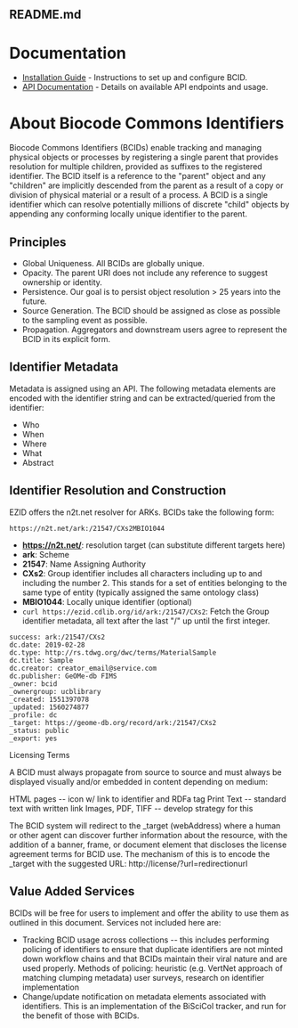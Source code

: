 ## README.md

# Documentation

- [Installation Guide](installation.md) - Instructions to set up and configure BCID.
- [API Documentation](api.md) - Details on available API endpoints and usage.



# About Biocode Commons Identifiers

Biocode Commons Identifiers (BCIDs) enable tracking and 
managing physical objects or processes by registering a single parent that provides resolution for
multiple children, provided as suffixes to the registered identifier.  The BCID itself is a reference
to the "parent" object and any "children" are implicitly descended from the parent as a result of 
a copy or division of physical material or a result of a process.
A BCID is a single identifier which can resolve potentially
millions of discrete "child" objects by appending any conforming locally unique identifier to the parent.

## Principles

  * Global Uniqueness.  All BCIDs are globally unique.
  * Opacity. The parent URI does not include any reference to suggest ownership or identity.
  * Persistence.  Our goal is to persist object resolution > 25 years into the future.
  * Source Generation. The BCID should be assigned as close as possible to the sampling event as possible.
  * Propagation.  Aggregators and downstream users agree to represent the BCID in its explicit form.

## Identifier Metadata

Metadata is assigned using an API.  The following metadata elements are encoded with the identifier 
string and can be extracted/queried from the identifier:

  * Who
  * When
  * Where
  * What
  * Abstract


## Identifier Resolution and Construction

EZID offers the n2t.net resolver for ARKs.  BCIDs take the following form:

``` https://n2t.net/ark:/21547/CXs2MBIO1044 ```
 
  * **https://n2t.net/**: resolution target (can substitute different targets here)
  * **ark**: Scheme
  * **21547**: Name Assigning Authority
  * **CXs2**: Group identifier includes all characters including up to and including the number 2. This stands for a set of entities belonging to the same type of entity (typically assigned the same ontology class)
  * **MBIO1044**: Locally unique identifier (optional)
  * `curl https://ezid.cdlib.org/id/ark:/21547/CXs2`: Fetch the Group identifier metadata, all text after the last "/" up until the first integer.
  ```
  success: ark:/21547/CXs2
  dc.date: 2019-02-28
  dc.type: http://rs.tdwg.org/dwc/terms/MaterialSample
  dc.title: Sample
  dc.creator: creator_email@service.com
  dc.publisher: GeOMe-db FIMS
  _owner: bcid
  _ownergroup: ucblibrary
  _created: 1551397078
  _updated: 1560274877
  _profile: dc
  _target: https://geome-db.org/record/ark:/21547/CXs2
  _status: public
  _export: yes
  ```

Licensing Terms

A BCID must always propagate from source to source and must always be displayed visually and/or embedded in content depending on medium:

HTML pages -- icon w/ link to identifier and RDFa tag
Print Text -- standard text with written link
Images, PDF, TIFF -- develop strategy for this

The BCID system will redirect to the _target (webAddress) where a human or other agent can discover further information about the resource, with the addition of a banner, frame, or document element that discloses the license agreement terms for BCID use.  The mechanism of this is to encode the _target with the suggested URL: http://license/?url=redirectionurl

## Value Added Services

BCIDs will be free for users to implement and offer the ability to use them as outlined in this document.   Services not included here are:
 * Tracking BCID usage across collections -- this includes performing policing of identifiers to ensure that duplicate identifiers are not minted down workflow chains and that BCIDs maintain their viral nature and are used properly.  Methods of policing:
heuristic (e.g. VertNet approach of matching clumping metadata)
user surveys, research on identifier implementation
 * Change/update notification on metadata elements associated with identifiers.  This is an implementation of the BiSciCol tracker, and run for the benefit of those with BCIDs.
